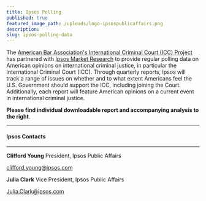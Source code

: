 ```yaml
---
title: Ipsos Polling
published: true
featured_image_path: /uploads/logo-ipsospublicaffairs.png
description:
slug: ipsos-polling-data
---
```



The [American Bar Association's International Criminal Court (ICC) Project](http://www.aba-icc.org) has partnered with [Ipsos Market Research](http://www.ipsos-na.com/) to provide regular polling data on American opinions on international criminal justice, in particular the International Criminal Court (ICC). Through quarterly reports, Ipsos will track a range of issues on whether and to what extent Americans feel the U.S. Government should support the ICC, including joining the Court. Additionally, each report will feature American opinions on a current event in international criminal justice.

**Please find individual downloadable report and accompanying analysis to the right**.

---

#### Ipsos Contacts

---

**Clifford Young** President, Ipsos Public Affairs

[&#099;&#108;&#105;&#102;&#102;&#111;&#114;&#100;&#046;&#121;&#111;&#117;&#110;&#103;&#064;&#105;&#112;&#115;&#111;&#115;&#046;&#099;&#111;&#109;](&#109;&#097;&#105;&#108;&#116;&#111;:&#099;&#108;&#105;&#102;&#102;&#111;&#114;&#100;&#046;&#121;&#111;&#117;&#110;&#103;&#064;&#105;&#112;&#115;&#111;&#115;&#046;&#099;&#111;&#109;)

**Julia Clark** Vice President, Ipsos Public Affairs

[&#074;&#117;&#108;&#105;&#097;&#046;&#067;&#108;&#097;&#114;&#107;&#064;&#105;&#112;&#115;&#111;&#115;&#046;&#099;&#111;&#109;](&#109;&#097;&#105;&#108;&#116;&#111;:&#074;&#117;&#108;&#105;&#097;&#046;&#067;&#108;&#097;&#114;&#107;&#064;&#105;&#112;&#115;&#111;&#115;&#046;&#099;&#111;&#109;)